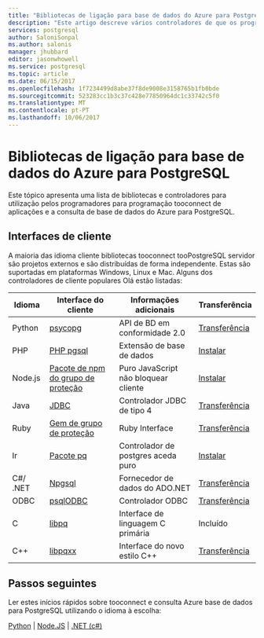 ```yaml
---
title: "Bibliotecas de ligação para base de dados do Azure para PostgreSQL | Microsoft Docs"
description: "Este artigo descreve vários controladores de que os programadores podem utilizar quando a codificação tooconnect de aplicações e a consulta de base de dados do Azure para PostgreSQL e bibliotecas."
services: postgresql
author: SaloniSonpal
ms.author: salonis
manager: jhubbard
editor: jasonwhowell
ms.service: postgresql
ms.topic: article
ms.date: 06/15/2017
ms.openlocfilehash: 1f7234499d8abe37f8de9008e3158765b1fb0bde
ms.sourcegitcommit: 523283cc1b3c37c428e77850964dc1c33742c5f0
ms.translationtype: MT
ms.contentlocale: pt-PT
ms.lasthandoff: 10/06/2017
---
```

# <a name="connection-libraries-for-azure-database-for-postgresql"></a>Bibliotecas de ligação para base de dados do Azure para PostgreSQL
Este tópico apresenta uma lista de bibliotecas e controladores para utilização pelos programadores para programação tooconnect de aplicações e a consulta de base de dados do Azure para PostgreSQL.

## <a name="client-interfaces"></a>Interfaces de cliente
A maioria das idioma cliente bibliotecas tooconnect tooPostgreSQL servidor são projetos externos e são distribuídas de forma independente. Estas são suportadas em plataformas Windows, Linux e Mac. Alguns dos controladores de cliente populares Olá estão listadas:

| **Idioma** | **Interface do cliente** | **Informações adicionais** | **Transferência** |
|--------------|----------------------------------------------------------------|-------------------------------------|--------------------------------------------------------------------|
| Python | [psycopg](http://initd.org/psycopg/) | API de BD em conformidade 2.0 | [Transferência](http://initd.org/psycopg/download/) |
| PHP | [PHP pgsql](https://php.net/manual/en/book.pgsql.php) | Extensão de base de dados | [Instalar](https://secure.php.net/manual/en/pgsql.installation.php) |
| Node.js | [Pacote de npm do grupo de proteção](https://www.npmjs.com/package/pg) | Puro JavaScript não bloquear cliente | [Instalar](https://www.npmjs.com/package/pg) |
| Java | [JDBC](http://jdbc.postgresql.org/) | Controlador JDBC de tipo 4 | [Transferência](https://jdbc.postgresql.org/download.html)  |
| Ruby | [Gem de grupo de proteção](https://deveiate.org/code/pg/) | Ruby Interface | [Transferência](https://rubygems.org/downloads/pg-0.20.0.gem) |
| Ir | [Pacote pq](https://godoc.org/github.com/lib/pq) | Controlador de postgres aceda puro | [Instalar](https://github.com/lib/pq/blob/master/README.md) |
| C\#/ .NET | [Npgsql](http://www.npgsql.org/) | Fornecedor de dados do ADO.NET | [Transferência](https://www.microsoft.com/net/) |
| ODBC | [psqlODBC](https://odbc.postgresql.org/) | Controlador ODBC | [Transferência](http://www.postgresql.org/ftp/odbc/versions/) |
| C | [libpq](https://www.postgresql.org/docs/9.6/static/libpq.html) | Interface de linguagem C primária | Incluído |
| C++ | [libpqxx](http://pqxx.org/) | Interface do novo estilo C++ | [Transferência](http://pqxx.org/download/software/) |

## <a name="next-steps"></a>Passos seguintes
Ler estes inícios rápidos sobre tooconnect e consulta Azure base de dados para PostgreSQL utilizando o idioma à escolha:

[Python](./connect-python.md) | [Node.JS](./connect-nodejs.md) | [.NET (c#)](./connect-csharp.md)
